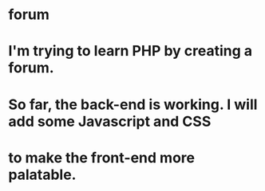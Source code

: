 # forum
# I'm trying to learn PHP by creating a forum.
# So far, the back-end is working. I will add some Javascript and CSS
# to make the front-end more palatable.

